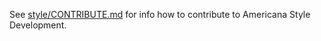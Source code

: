 See [style/CONTRIBUTE.md](style/CONTRIBUTE.md) for info how to contribute to Americana Style Development.
